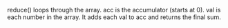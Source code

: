 reduce() loops through the array.
acc is the accumulator (starts at 0).
val is each number in the array.
It adds each val to acc and returns the final sum.